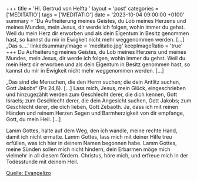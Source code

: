 +++
title = 'Hl. Gertrud von Helfta  '
layout = 'post'
categories = ['MEDITATIO']
tags = ['MEDITATIO']
date = '2023-10-04 09:00:00 +0100'
summary = 'Du Aufheiterung meines Geistes, du Lob meines Herzens und meines Mundes, mein Jesus, dir werde ich folgen, wohin immer du gehst. Weil du mein Herz dir erworben und als dein Eigentum in Besitz genommen hast, so kannst du mir in Ewigkeit nicht mehr weggenommen werden. […]  „Das s....'
linkedsummaryImage = 'meditatio.jpg'
keepImageRatio = 'true'
+++
Du Aufheiterung meines Geistes, du Lob meines Herzens und meines Mundes, mein Jesus, dir werde ich folgen, wohin immer du gehst. Weil du mein Herz dir erworben und als dein Eigentum in Besitz genommen hast, so kannst du mir in Ewigkeit nicht mehr weggenommen werden. […]

„Das sind die Menschen, die den Herrn suchen; die dein Antlitz suchen, Gott Jakobs“ (Ps 24,6).<!--more--> […]
Lass mich, Jesus, mein Glück, eingeschrieben und hinzugezählt werden zum Geschlecht derer, die dich kennen, Gott Israels; zum Geschlecht derer, die dein Angesicht suchen, Gott Jakobs; zum Geschlecht derer, die dich lieben, Gott Zebaoth. Ja, dass ich mit reinen Händen und reinem Herzen Segen und Barmherzigkeit von dir empfange, Gott, du mein Heil. […]

Lamm Gottes, halte auf dem Weg, den ich wandle, meine rechte Hand, damit ich nicht ermatte. Lamm Gottes, lass mich mit deiner Hilfe treu erfüllen, was ich hier in deinem Namen begonnen habe. Lamm Gottes, meine Sünden sollen mich nicht hindern, dein Erbarmen möge mich vielmehr in all diesem fördern. Christus, höre mich, und erfreue mich in der Todesstunde mit deinem Heil.

[Quelle: Evangelizo](https://evangeliumtagfuertag.org/DE/gospel)

